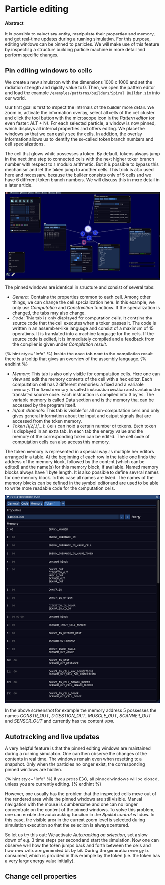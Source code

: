 # Particle editing

#### Abstract

It is possible to select any entity, manipulate their properties and memory, and get real-time updates during a running simulation. For this purpose, editing windows can be pinned to particles. We will make use of this feature by inspecting a structure building particle machine in more detail and perform specific changes.

## Pin editing windows to cells

We create a new simulation with the dimensions 1000 x 1000 and set the radiation strength and rigidity value to 0. Then, we open the pattern editor and load the example `/examples/patterns/builders/Spiral Builder.sim` into our world.

Our first goal is first to inspect the internals of the builder more detail. We zoom in, activate the  information overlay, select all cells of the cell cluster and click the tool button with the microscope icon in the _Pattern editor_ (or even faster: ALT + N). For each selected particle, a window is now pinned, which displays all internal properties and offers editing. We place the windows so that we can easily see the cells. In addition, the overlay information allows us to identify the so-called token branch numbers and cell specializations.

The cell that glows white possesses a token. By default, tokens always jump in the next time step to connected cells with the next higher token branch number with respect to a modulo arithmetic. But it is possible to bypass this mechanism and let the token jump to another cells. This trick is also used here and necessary, because the builder consists only of 5 cells and we have 6 different token branch numbers. We will discuss this in more detail in a later article.

![Inspecting a machine which build spiral structures](<../.gitbook/assets/particle editors.png>)

The pinned windows are identical in structure and consist of several tabs:

* _General_: Contains the properties common to each cell. Among other things, we can change the cell specialization here. In this example, we only use _Computation_ and _Construction_ functions. If the specialization is changed, the tabs may also change.
* _Code_: This tab is only displayed for computation cells. It contains the source code that the cell executes when a token passes it. The code is written in an assembler-like language and  consist of a maximum of 15 operations. It is translated into a machine language for the cells. If the source code is edited, it is immediately compiled and a feedback from the compiler is given under _Compilation result_.

{% hint style="info" %}
Inside the code tab next to the compilation result there is a tooltip that gives an overview of the assembly language.
{% endhint %}

* _Memory_: This tab is also only visible for computation cells. Here one can view and edit the memory contents of the cell with a hex editor. Each computation cell has 2 different memories: a fixed and a variable memory. The fixed memory is called instruction section and contains the translated source code. Each instruction is compiled into 3 bytes. The variable memory is called Data section and is the memory that can be accessed by the program itself.
* _In/out channels_: This tab is visible for all non-computation cells and only gives general information about the input and output signals that are accessed from the token memory.
* _Token \[1|2|3|...]_: Cells can hold a certain number of tokens. Each token is displayed in an extra tab. In each tab the energy value and the memory of the corresponding token can be edited. The cell code of computation cells can also access this memory.&#x20;

The token memory is represented in a special way as multiple hex editors arranged in a table. At the beginning of each row in the table one finds the address of the memory block, followed by the content (which can be edited) and the name(s) for this memory block, if available. Named memory blocks always have 1 byte length. It is also possible to define several names for one memory block. In this case all names are listed. The names of the memory blocks can be defined in the symbol editor and are used to be able to write more readable code for the computation cells.

![Token memory editor](<../.gitbook/assets/token editor.png>)

In the above screenshot for example the memory address 5 possesses the names _CONSTR\_OUT_, _DIGESTION\_OUT_, _MUSCLE\_OUT_, _SCANNER\_OUT_ and _SENSOR\_OUT_ and currently has the content `0x00`.

## Autotracking and live updates&#x20;

A very helpful feature is that the pinned editing windows are maintained during a running simulation. One can then observe the changes of the contents in real time. The windows remain even when resetting to a snapshot. Only when the particles no longer exist, the corresponding pinned windows are hidden.

{% hint style="info" %}
If you press ESC, all pinned windows will be closed, unless you are currently editing.
{% endhint %}

However, one usually has the problem that the inspected cells move out of the rendered area while the pinned windows are still visible. Manual navigation with the mouse is cumbersome and one can no longer concentrate on the content of the pinned windows. To solve this problem, one can enable the autotracking function in the _Spatial control_ window. In this case, the visible area in the current zoom level is selected during simulation execution so that the selection is always centered.

So let us try this out: We activate _Autotracking on selection_, set a slow down of e.g. 3 time steps per second and start the simulation. Now one can observe well how the token jumps back and forth between the cells and how new cells are generated bit by bit. During the generation energy is consumed, which is provided in this example by the token (i.e. the token has a very large energy value initially).

## Change cell properties

